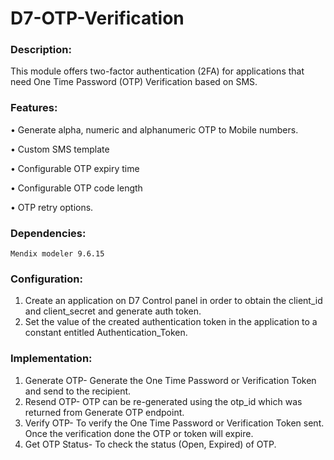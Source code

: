 # D7-OTP-Verification
### Description:


This module offers two-factor authentication (2FA) for applications that need One Time Password (OTP) Verification based on SMS. 


### Features: 


•	Generate alpha, numeric and alphanumeric OTP to Mobile numbers.


•	Custom SMS template


•	Configurable OTP expiry time


•	Configurable OTP code length


•	OTP retry options.

### Dependencies:
	Mendix modeler 9.6.15
### Configuration:
1.	Create an application on D7 Control panel in order to obtain the client_id and client_secret and generate auth token.
2.	Set the value of the created authentication token in the application to a constant entitled Authentication_Token.

### Implementation:
1.	Generate OTP-
Generate the One Time Password or Verification Token and send to the recipient.
2.	Resend OTP-
OTP can be re-generated using the otp_id which was returned from Generate OTP endpoint.
3.	Verify OTP-
To verify the One Time Password or Verification Token sent. Once the verification done the OTP or token will expire.
4.	Get OTP Status-
To check the status (Open, Expired) of OTP.
